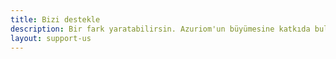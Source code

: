 ```yaml
---
title: Bizi destekle
description: Bir fark yaratabilirsin. Azuriom'un büyümesine katkıda bulunun.
layout: support-us
---
```

